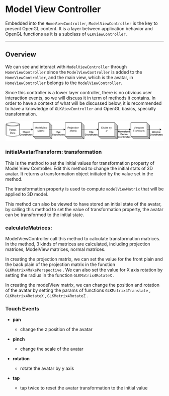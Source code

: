 # Model View Controller

Embedded into the `HomeViewController`, `ModelViewController` is the key to present OpenGL content. It is a layer between application behavior and OpenGL functions as it is a subclass of `GLKViewController`.

---

## Overview

We can see and interact with `ModelViewController` through `HomeViewController` since the `ModelViewController` is added to the `HomeViewController`, and the main view, which is the avatar, in `HomeViewController` belongs to the `ModelViewController`.

Since this controller is a lower layer controller, there is no obvious user interaction events, so we will discuss it in term of methods it contains. In order to have a context of what will be discussed below, it is recommended to have a knowledge of `GLKViewController` and OpenGL basics, specially transformation.

![](/assets/gl_transform02.png)

### initialAvatarTransform: transformation

This is the method to set the initial values for transformation property of Model View Controller. Edit this method to change the initial stats of 3D avatar. It returns a transformation object initiated by the value set in the method.

The transformation property is used to compute `modelViewMatrix` that will be applied to 3D model.

This method can also be viewed to have stored an initial state of the avatar, by calling this method to set the value of transformation property, the avatar can be transformed to the initial state.

### calculateMatrices:

ModelViewController call this method to calculate transformation matrices. In the method, 3 kinds of matrices are calculated, including projection matrices, ModelView matrices, normal matrices.

In creating the projection matrix, we can set the value for the front plain and the back plain of the projection matrix in the function `GLKMatrix4MakePerspective` . We can also set the value for X axis rotation by setting the radius in the function `GLKMatrix4RotateX` .

In creating the modelView matrix, we can change the position and rotation of the avatar by setting the params of functions `GLKMatrix4Translate` ,  `GLKMatrix4RotateX` ,  `GLKMatrix4RotateZ` .

### Touch Events

* **pan**
  * change the z position of the avatar
* **pinch**

  * change the scale of the avatar

* **rotation**

  * rotate the avatar by y axis

* **tap**

  * tap twice to reset the avatar transformation to the initial value



